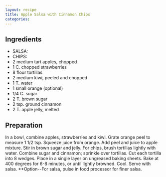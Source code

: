 ```yaml
---
layout: recipe
title: Apple Salsa with Cinnamon Chips
categories:
---
```


## Ingredients

- SALSA:
- CHIPS:
- 2 medium tart apples, chopped
- 1 C.  chopped strawberries
- 8 flour tortillas
- 2 medium kiwi, peeled and chopped
- 1 T. water
- 1 small orange (optional)
- 1/4 C.  sugar
- 2 T. brown sugar
- 2 tsp. ground cinnamon
- 2 T. apple jelly, melted

## Preparation

In a bowl, combine apples, strawberries and kiwi.  Grate orange peel to measure 1 1/2 tsp. Squeeze juice from orange.  Add peel and juice to apple mixture.  Stir in brown sugar and jelly.  For chips, brush tortillas lightly with water.  Combine sugar and cinnamon; sprinkle over tortillas.  Cut each tortilla into 8 wedges.  Place in a single layer on ungreased baking sheets.  Bake at 400 degrees for 6-8 minutes, or until lightly browned.  Cool.  Serve with salsa.   **Option--For salsa, pulse in food processor for finer salsa.